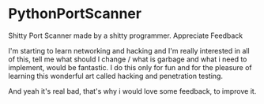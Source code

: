 # PythonPortScanner
Shitty Port Scanner made by a shitty programmer. Appreciate Feedback

I'm starting to learn networking and hacking and I'm really interested in all of this, tell me what should I change / what is garbage and what i need to implement, would be fantastic. I do this only for fun and for the pleasure of learning this wonderful art called hacking and penetration testing.

And yeah it's real bad, that's why i would love some feedback, to improve it.
